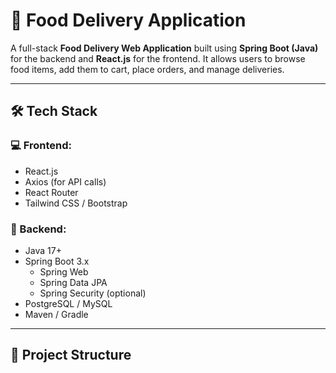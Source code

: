 # 🍔 Food Delivery Application

A full-stack **Food Delivery Web Application** built using **Spring Boot (Java)** for the backend and **React.js** for the frontend. It allows users to browse food items, add them to cart, place orders, and manage deliveries.

---

## 🛠️ Tech Stack

### 💻 Frontend:
- React.js
- Axios (for API calls)
- React Router
- Tailwind CSS / Bootstrap

### 🔧 Backend:
- Java 17+
- Spring Boot 3.x
  - Spring Web
  - Spring Data JPA
  - Spring Security (optional)
- PostgreSQL / MySQL
- Maven / Gradle

---

## 📂 Project Structure

